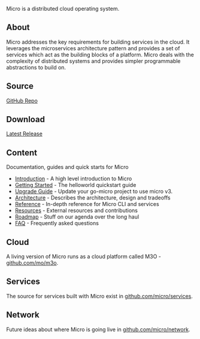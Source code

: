 
Micro is a distributed cloud operating system.

## About

Micro addresses the key requirements for building services in the cloud. It leverages the microservices
architecture pattern and provides a set of services which act as the building blocks of a platform. Micro deals
with the complexity of distributed systems and provides simpler programmable abstractions to build on. 

## Source

[GitHub Repo](https://github.com/micro/micro)

## Download

[Latest Release](https://github.com/micro/micro/releases/latest)

## Content

Documentation, guides and quick starts for Micro

- [Introduction](introduction) - A high level introduction to Micro
- [Getting Started](getting-started) - The helloworld quickstart guide
- [Upgrade Guide](upgrade-guide) - Update your go-micro project to use micro v3.
- [Architecture](architecture) - Describes the architecture, design and tradeoffs
- [Reference](reference) - In-depth reference for Micro CLI and services
- [Resources](resources) - External resources and contributions
- [Roadmap](roadmap) - Stuff on our agenda over the long haul
- [FAQ](faq) - Frequently asked questions

## Cloud

A living version of Micro runs as a cloud platform called M3O - [github.com/mo/m3o](https://github.com/m3o/m3o).

## Services

The source for services built with Micro exist in [github.com/micro/services](https://github.com/micro/services).

## Network

Future ideas about where Micro is going live in [github.com/micro/network](https://github.com/micro/network).
